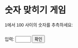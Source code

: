 
<html lang="en">
<head>
    <meta charset="UTF-8">
    <meta name="viewport" content="width=device-width, initial-scale=1.0">
    <title>숫자 맞히기 게임</title>
    <style>
        body {
            font-family: Arial, sans-serif;
        }
        #guessInput {
            width: 50px;
        }
        #guessSubmit {
            margin-top: 10px;
        }
        #message {
            margin-top: 10px;
        }
    </style>
</head>
<body>

<h1>숫자 맞히기 게임</h1>
<p>1에서 100 사이의 숫자를 추측하세요:</p>

<label for="guessInput">입력: </label>
<input type="text" id="guessInput" class="guessField">
<input type="submit" value="확인" class="guessSubmit" id="guessSubmit">

<div id="message"></div>

<script>
    // 컴퓨터가 선택한 숫자 생성
    const randomNumber = Math.floor(Math.random() * 100) + 1;

    // 게임 상태를 추적하기 위한 변수
    let guesses = [];
    let attempts = 0;
    let isGameOver = false;

    const guessSubmit = document.getElementById('guessSubmit');
    const message = document.getElementById('message');

    function checkGuess() {
        const guess = parseInt(document.getElementById('guessInput').value);

        if (isNaN(guess) || guess < 1 || guess > 100) {
            alert('1에서 100 사이의 숫자를 입력하세요!');
            return;
        }

        // 이전 추측 기록에 추가
        guesses.push(guess);
        attempts++;

        // 추측한 숫자 확인
        if (guess === randomNumber) {
            gameOver(true);
        } else {
            if (attempts === 10) {
                gameOver(false);
            } else {
                const hint = guess < randomNumber ? '더 큰 숫자를 추측하세요!' : '더 작은 숫자를 추측하세요!';
                displayMessage(`틀렸습니다! ${hint} 남은 시도 횟수: ${10 - attempts}`);
            }
        }

        document.getElementById('guessInput').value = ''; // 입력 필드 초기화
        document.getElementById('guessInput').focus(); // 입력 필드로 포커스 이동
    }

    function displayMessage(msg) {
        message.textContent = msg;
    }

    function gameOver(win) {
        if (win) {
            displayMessage(`축하합니다! ${randomNumber}을(를) 맞추셨습니다! 시도 횟수: ${attempts}`);
        } else {
            displayMessage(`게임 종료! 정답은 ${randomNumber}입니다.`);
        }

        isGameOver = true;
        guessSubmit.disabled = true;
    }

    guessSubmit.addEventListener('click', function() {
        if (!isGameOver) {
            checkGuess();
        }
    });
</script>

</body>
</html>
